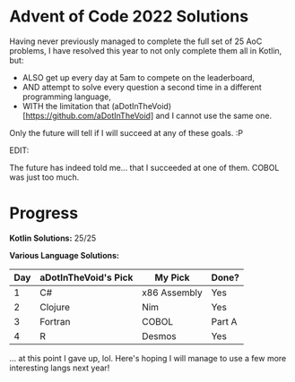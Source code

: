 # Advent of Code 2022 Solutions

Having never previously managed to complete the full set of 25 AoC problems, I have resolved this year to not only complete them all in Kotlin, but:

- ALSO get up every day at 5am to compete on the leaderboard,
- AND attempt to solve every question a second time in a different programming language,
- WITH the limitation that (aDotInTheVoid)[https://github.com/aDotInTheVoid] and I cannot use the same one.

Only the future will tell if I will succeed at any of these goals. :P

EDIT:

The future has indeed told me... that I succeeded at one of them. COBOL was just too much.

# Progress

**Kotlin Solutions:**
25/25

**Various Language Solutions:**

| Day | aDotInTheVoid's Pick | My Pick      | Done?  |
| --- | -------------------- | ------------ | ------ |
| 1   | C#                   | x86 Assembly | Yes    |
| 2   | Clojure              | Nim          | Yes    |
| 3   | Fortran              | COBOL        | Part A |
| 4   | R                    | Desmos       | Yes    |

... at this point I gave up, lol. Here's hoping I will manage to use a few more interesting langs next year!
